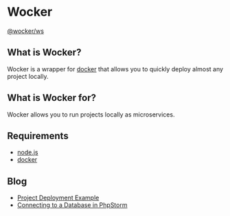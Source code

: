 # Wocker

[@wocker/ws](https://www.npmjs.com/package/@wocker/ws)


## What is Wocker?

Wocker is a wrapper for [docker](https://www.docker.com) that allows you to quickly deploy almost any project locally.


## What is Wocker for?

Wocker allows you to run projects locally as microservices.


## Requirements

- [node.js](https://nodejs.org)
- [docker](https://www.docker.com)


## Blog

- [Project Deployment Example](/blog/posts/1)
- [Connecting to a Database in PhpStorm](/blog/posts/2)
